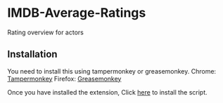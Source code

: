 # IMDB-Average-Ratings
Rating overview for actors

## Installation
You need to install this using tampermonkey or greasemonkey.
Chrome: [Tampermonkey](https://chrome.google.com/webstore/detail/tampermonkey/dhdgffkkebhmkfjojejmpbldmpobfkfo?hl=en)
Firefox: [Greasemonkey](https://addons.mozilla.org/en-US/firefox/addon/greasemonkey/)

Once you have installed the extension, Click [here](https://github.com/LenAnderson/IMDB-Average-Ratings/raw/master/IMDB-Average-Ratings.user.js) to install the script.
